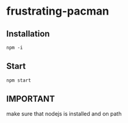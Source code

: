 # frustrating-pacman
## Installation
```npm -i```
## Start
```npm start```
## IMPORTANT
make sure that nodejs is installed and on path
